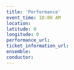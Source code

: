 ```yaml
---
title: 'Performance'
event_time: 10:00 AM
location: 
latitude: 0
longitude: 0
performance_url: 
ticket_information_url: 
ensemble: 
conductor: 
---
```

